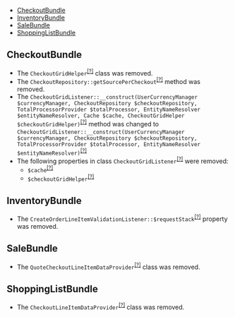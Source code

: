 - [CheckoutBundle](#checkoutbundle)
- [InventoryBundle](#inventorybundle)
- [SaleBundle](#salebundle)
- [ShoppingListBundle](#shoppinglistbundle)

CheckoutBundle
--------------
* The `CheckoutGridHelper`<sup>[[?]](https://github.com/laboro/dev/tree/master/package\commerce\src\Oro\Bundle\CheckoutBundle\Datagrid\CheckoutGridHelper.php#L17 "Oro\Bundle\CheckoutBundle\Datagrid\CheckoutGridHelper")</sup> class was removed.
* The `CheckoutRepository::getSourcePerCheckout`<sup>[[?]](https://github.com/laboro/dev/tree/master/package\commerce\src\Oro\Bundle\CheckoutBundle\Entity\Repository\CheckoutRepository.php#L53 "Oro\Bundle\CheckoutBundle\Entity\Repository\CheckoutRepository::getSourcePerCheckout")</sup> method was removed.
* The `CheckoutGridListener::__construct(UserCurrencyManager $currencyManager, CheckoutRepository $checkoutRepository, TotalProcessorProvider $totalProcessor, EntityNameResolver $entityNameResolver, Cache $cache, CheckoutGridHelper $checkoutGridHelper)`<sup>[[?]](https://github.com/laboro/dev/tree/master/package\commerce\src\Oro\Bundle\CheckoutBundle\Datagrid\CheckoutGridListener.php#L76 "Oro\Bundle\CheckoutBundle\Datagrid\CheckoutGridListener")</sup> method was changed to `CheckoutGridListener::__construct(UserCurrencyManager $currencyManager, CheckoutRepository $checkoutRepository, TotalProcessorProvider $totalProcessor, EntityNameResolver $entityNameResolver)`<sup>[[?]](https://github.com/laboro/dev/tree/ticket/BB-11758/package\commerce\src\Oro\Bundle\CheckoutBundle\Datagrid\CheckoutGridListener.php#L63 "Oro\Bundle\CheckoutBundle\Datagrid\CheckoutGridListener")</sup>
* The following properties in class `CheckoutGridListener`<sup>[[?]](https://github.com/laboro/dev/tree/master/package\commerce\src\Oro\Bundle\CheckoutBundle\Datagrid\CheckoutGridListener.php#L41 "Oro\Bundle\CheckoutBundle\Datagrid\CheckoutGridListener")</sup> were removed:
   - `$cache`<sup>[[?]](https://github.com/laboro/dev/tree/master/package\commerce\src\Oro\Bundle\CheckoutBundle\Datagrid\CheckoutGridListener.php#L41 "Oro\Bundle\CheckoutBundle\Datagrid\CheckoutGridListener::$cache")</sup>
   - `$checkoutGridHelper`<sup>[[?]](https://github.com/laboro/dev/tree/master/package\commerce\src\Oro\Bundle\CheckoutBundle\Datagrid\CheckoutGridListener.php#L61 "Oro\Bundle\CheckoutBundle\Datagrid\CheckoutGridListener::$checkoutGridHelper")</sup>

InventoryBundle
---------------
* The `CreateOrderLineItemValidationListener::$requestStack`<sup>[[?]](https://github.com/laboro/dev/tree/master/package\commerce\src\Oro\Bundle\InventoryBundle\EventListener\CreateOrderLineItemValidationListener.php#L39 "Oro\Bundle\InventoryBundle\EventListener\CreateOrderLineItemValidationListener::$requestStack")</sup> property was removed.

SaleBundle
----------
* The `QuoteCheckoutLineItemDataProvider`<sup>[[?]](https://github.com/laboro/dev/tree/master/package\commerce\src\Oro\Bundle\SaleBundle\Provider\QuoteCheckoutLineItemDataProvider.php#L8 "Oro\Bundle\SaleBundle\Provider\QuoteCheckoutLineItemDataProvider")</sup> class was removed.

ShoppingListBundle
------------------
* The `CheckoutLineItemDataProvider`<sup>[[?]](https://github.com/laboro/dev/tree/master/package\commerce\src\Oro\Bundle\ShoppingListBundle\DataProvider\CheckoutLineItemDataProvider.php#L12 "Oro\Bundle\ShoppingListBundle\DataProvider\CheckoutLineItemDataProvider")</sup> class was removed.

